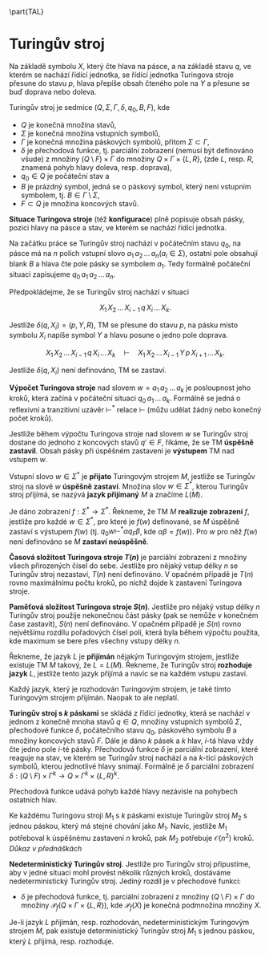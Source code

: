 \part{TAL}

# Turingův stroj

Na základě symbolu $X$, který čte hlava na pásce, a na základě stavu $q$, ve kterém se nachází řídící jednotka, se řídící jednotka Turingova stroje přesune do stavu $p$, hlava přepíše obsah čteného pole na $Y$ a přesune se buď doprava nebo doleva.

Turingův stroj je sedmice $(Q, \Sigma, \Gamma, \delta, q_0, B, F)$, kde

* $Q$ je konečná množina stavů,
* $\Sigma$ je konečná množina vstupních symbolů,
* $\Gamma$ je konečná množina páskových symbolů, přitom $\Sigma \subset \Gamma$,
* $\delta$ je přechodová funkce, tj. parciální zobrazení (nemusí být definováno všude) z množiny $(Q \setminus F) \times \Gamma$ do množiny $Q \times \Gamma \times \{L, R \}$, (zde $L$, resp. $R$, znamená pohyb hlavy doleva, resp. doprava),
* $q_0 \in Q$ je počáteční stav a
* $B$ je prázdný symbol, jedná se o páskový symbol, který není vstupním symbolem, tj. $B \in \Gamma \setminus \Sigma$,
* $F \subset Q$ je množina koncových stavů.

**Situace Turingova stroje** (též **konfigurace**) plně popisuje obsah pásky, pozici hlavy na pásce a stav, ve kterém se nachází řídící jednotka.

Na začátku práce se Turingův stroj nachází v počátečním stavu $q_0$, na pásce má na $n$ polích vstupní slovo $a_1 \, a_2 \, \dots \, a_n (a_i \in \Sigma)$, ostatní pole obsahují blank $B$ a hlava čte pole pásky se symbolem $a_1$. Tedy formálně počáteční situaci zapisujeme $q_0 \, a_1 \, a_2 \, \dots \, a_n$.

Předpokládejme, že se Turingův stroj nachází v situaci

$$X_1 \, X_2 \, \dots \, X_{i - 1} \, q \, X_i \, \dots \, X_k.$$

Jestliže $\delta(q, X_i) = (p, Y, R)$, TM se přesune do stavu $p$, na pásku místo symbolu $X_i$ napíše symbol $Y$ a hlavu posune o jedno pole doprava.

$$X_1 \, X_2 \, \dots \, X_{i - 1} \, q \, X_i \, \dots \, X_k  \quad \vdash \quad X_1 \, X_2 \, \dots \, X_{i - 1} \, Y \, p \, X_{i + 1} \, \dots \, X_k.$$

Jestliže $\delta(q, X_i)$ není definováno, TM se zastaví.

**Výpočet Turingova stroje** nad slovem $w = a_1 \, a_2 \, \dots \, a_k$ je posloupnost jeho kroků, která začíná v počáteční situaci $q_0 \, a_1 \, \dots \, a_k$. Formálně se jedná o reflexivní a tranzitivní uzávěr $\vdash^*$ relace $\vdash$ (můžu udělat žádný nebo konečný počet kroků).

Jestliže během výpočtu Turingova stroje nad slovem $w$ se Turingův stroj dostane do jednoho z koncových stavů $q' \in F$, říkáme, že se TM **úspěšně zastavil**. Obsah pásky při úspěšném zastavení je **výstupem** TM nad vstupem $w$.

Vstupní slovo $w \in \Sigma^*$ je **přijato** Turingovým strojem $M$, jestliže se Turingův stroj na slově $w$ **úspěšně zastaví**. Množina slov $w \in \Sigma^*$, kterou Turingův stroj přijímá, se nazývá **jazyk přijímaný** $M$ a značíme $L(M)$.

Je dáno zobrazení $f: \Sigma^* \rightarrow \Sigma^*$. Řekneme, že TM $M$ **realizuje zobrazení** $f$, jestliže pro každé $w \in \Sigma^*$, pro které je $f(w)$ definované, se $M$ úspěšně zastaví s výstupem $f(w)$ (tj. $q_0 w \vdash^* \alpha q_F \beta$, kde $\alpha \beta = f(w)$). Pro $w$ pro něž $f(w)$ není definováno se $M$ **zastaví neúspěšně**.

**Časová složitost Turingova stroje $T(n)$** je parciální zobrazení  z množiny všech přirozených čísel do sebe. Jestliže pro nějaký vstup délky $n$ se Turingův stroj nezastaví, $T(n)$ není definováno. V opačném případě je $T(n)$ rovno maximálnímu počtu kroků, po nichž dojde k zastavení Turingova stroje.

**Paměťová složitost Turingova stroje $S(n)$**. Jestliže pro nějaký vstup délky $n$ Turingův stroj použije nekonečnou část pásky (pak se nemůže v konečném čase zastavit), $S(n)$ není definováno. V opačném případě je $S(n)$ rovno největšímu rozdílu pořadových čísel polí, která byla během výpočtu použita, kde maximum se bere přes všechny vstupy délky $n$.

Řekneme, že jazyk $L$ je **přijímán** nějakým Turingovým strojem, jestliže existuje TM $M$ takový, že $L = L(M)$. Řekneme, že Turingův stroj **rozhoduje jazyk** $L$, jestliže tento jazyk přijímá a navíc se na každém vstupu zastaví.

Každý jazyk, který je rozhodován Turingovým strojem, je také tímto Turingovým strojem přijímán. Naopak to ale neplatí.

**Turingův stroj s $k$ páskami** se skládá z řídící jednotky, která se nachází v jednom z konečně mnoha stavů $q \in Q$, množiny vstupních symbolů $\Sigma$, přechodové funkce $\delta$, počátečního stavu $q_0$, páskového symbolu $B$ a množiny koncových stavů $F$. Dále je dáno $k$ pásek a $k$ hlav, $i$-tá hlava vždy čte jedno pole $i$-té pásky. Přechodová funkce $\delta$ je parciální zobrazení, které reaguje na stav, ve kterém se Turingův stroj nachází a na $k$-tici páskových symbolů, kterou jednotlivé hlavy snímají. Formálně je $\delta$ parciální zobrazení $\delta: (Q \setminus F) \times \Gamma^k \rightarrow Q \times \Gamma^k \times \{L, R\}^k$.

Přechodová funkce udává pohyb každé hlavy nezávisle na pohybech ostatních hlav.

Ke každému Turingovu stroji $M_1$ s $k$ páskami existuje Turingův stroj $M_2$ s jednou páskou, který má stejné chování jako $M_1$. Navíc, jestliže $M_1$ potřeboval k úspěšnému zastavení $n$ kroků, pak $M_2$ potřebuje $\mathcal{O}(n^2)$ kroků. *Důkaz v přednáškách*

**Nedeterministický Turingův stroj**. Jestliže pro Turingův stroj připustíme, aby v jedné situaci mohl provést několik různých kroků, dostáváme nedeterministický Turingův stroj. Jediný rozdíl je v přechodové funkci:

* $\delta$ je přechodová funkce, tj. parciální zobrazení z množiny $(Q \setminus F) \times \Gamma$ do množiny $\mathcal{P}_f(Q \times \Gamma \times \{L, R\})$, kde $\mathcal{P}_f(X)$ je konečná podmnožina množiny $X$.

Je-li jazyk $L$ přijímán, resp. rozhodován, nedeterministickým Turingovým strojem $M$, pak existuje deterministický Turingův stroj $M_1$ s jednou páskou, který $L$ přijímá, resp. rozhoduje.
